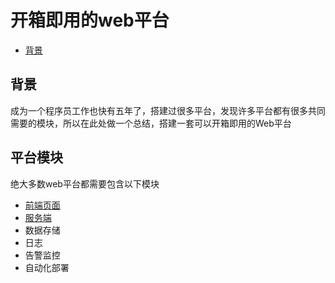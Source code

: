 # 开箱即用的web平台

<!-- toc -->

- [背景](#%E8%83%8C%E6%99%AF)

<!-- tocstop -->

## 背景
成为一个程序员工作也快有五年了，搭建过很多平台，发现许多平台都有很多共同需要的模块，所以在此处做一个总结，搭建一套可以开箱即用的Web平台

## 平台模块

绝大多数web平台都需要包含以下模块

- [前端页面](front/README.md)
- [服务端](server/README.md)
- 数据存储
- 日志
- 告警监控
- 自动化部署
